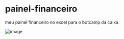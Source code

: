 # painel-financeiro
meu painel financeiro no excel para o botcamp da caixa.

![image](https://github.com/user-attachments/assets/71c53f13-d65e-4344-8b7f-a341606e782f)
